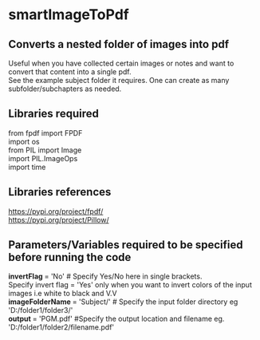 # smartImageToPdf
## Converts a nested folder of images into pdf
Useful when you have collected certain images or notes and want to convert that content into a single pdf. <br>
See the example subject folder it requires. One can create as many subfolder/subchapters as needed.

## Libraries required
from fpdf import FPDF <br>
import os <br>
from PIL import Image <br>
import PIL.ImageOps <br>
import time <br>

## Libraries references
https://pypi.org/project/fpdf/   <br>
https://pypi.org/project/Pillow/

## Parameters/Variables required to be specified before running the code <br>
<b> invertFlag </b> = 'No' # Specify Yes/No here in single brackets. <br>
Specify invert flag = 'Yes' only when you want to invert colors of the input images i.e white to black and V.V <br>
<b> imageFolderName </b> = 'Subject/' # Specify the input folder directory eg 'D:/folder1/folder3/' <br>
<b> output </b> = 'PGM.pdf' #Specify the output location and filename eg. 'D:/folder1/folder2/filename.pdf' <br>
